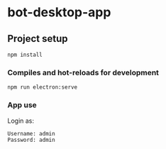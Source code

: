 # bot-desktop-app

## Project setup

```
npm install
```

### Compiles and hot-reloads for development

```
npm run electron:serve
```

### App use

Login as:

```
Username: admin
Password: admin
```
